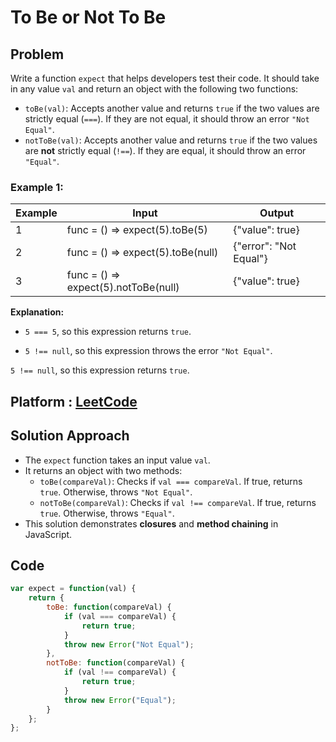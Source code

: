 # To Be or Not To Be

## Problem
Write a function `expect` that helps developers test their code. It should take in any value `val` and return an object with the following two functions:

- `toBe(val)`: Accepts another value and returns `true` if the two values are strictly equal (`===`). If they are not equal, it should throw an error `"Not Equal"`.
- `notToBe(val)`: Accepts another value and returns `true` if the two values are **not** strictly equal (`!==`). If they are equal, it should throw an error `"Equal"`.

### Example 1:

| Example | Input                                | Output                 |
| ------- | ------------------------------------ | ---------------------- |
| 1       | func = () => expect(5).toBe(5)       | {"value": true}        |
| 2       | func = () => expect(5).toBe(null)    | {"error": "Not Equal"} |
| 3       | func = () => expect(5).notToBe(null) | {"value": true}        |

**Explanation:**
- `5 === 5`, so this expression returns `true`.

- `5 !== null`, so this expression throws the error `"Not Equal"`.

`5 !== null`, so this expression returns `true`.

## Platform : [LeetCode](https://leetcode.com/problems/to-be-or-not-to-be)

## Solution Approach
- The `expect` function takes an input value `val`.
- It returns an object with two methods:
  - `toBe(compareVal)`: Checks if `val === compareVal`. If true, returns `true`. Otherwise, throws `"Not Equal"`.
  - `notToBe(compareVal)`: Checks if `val !== compareVal`. If true, returns `true`. Otherwise, throws `"Equal"`.
- This solution demonstrates **closures** and **method chaining** in JavaScript.

## Code
```javascript
var expect = function(val) {
    return {
        toBe: function(compareVal) {
            if (val === compareVal) {
                return true;
            }
            throw new Error("Not Equal");
        },
        notToBe: function(compareVal) {
            if (val !== compareVal) {
                return true;
            }
            throw new Error("Equal");
        }
    };
};

```

